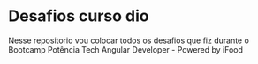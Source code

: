 <h1>Desafios curso dio</h1> 

Nesse repositorio vou colocar todos os desafios que fiz durante o Bootcamp Potência Tech Angular Developer - Powered by iFood
